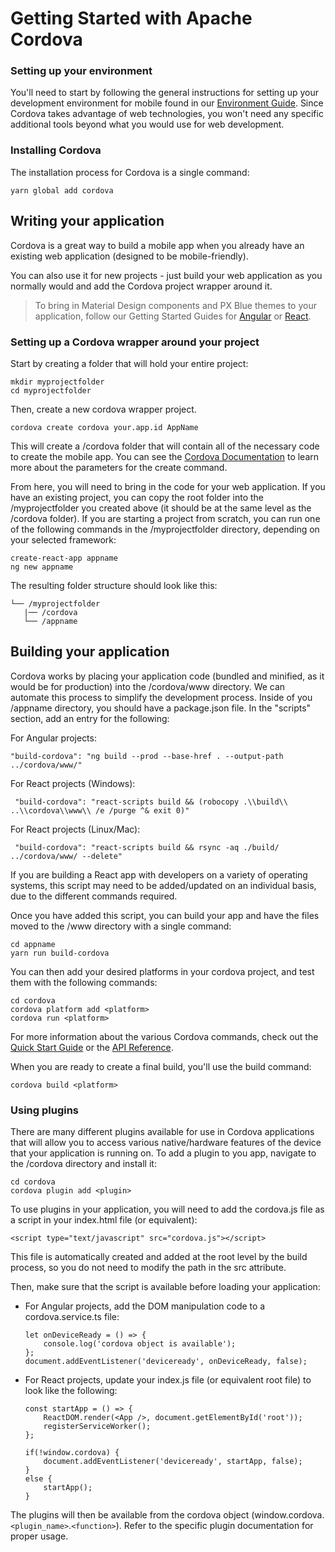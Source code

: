 # Getting Started with Apache Cordova

### Setting up your environment
You'll need to start by following the general instructions for setting up your development environment for mobile found in our [Environment Guide](/development/environment). Since Cordova takes advantage of web technologies, you won't need any specific additional tools beyond what you would use for web development.

### Installing Cordova
The installation process for Cordova is a single command:

```
yarn global add cordova
```

## Writing your application
Cordova is a great way to build a mobile app when you already have an existing web application (designed to be mobile-friendly). 

You can also use it for new projects - just build your web application as you normally would and add the Cordova project wrapper around it.

>To bring in Material Design components and PX Blue themes to your application, follow our Getting Started Guides for [Angular](/development/frameworks-web/angular) or [React](/development/frameworks-web/react).

### Setting up a Cordova wrapper around your project
Start by creating a folder that will hold your entire project:

```
mkdir myprojectfolder
cd myprojectfolder
```

Then, create a new cordova wrapper project. 

```
cordova create cordova your.app.id AppName
```

This will create a /cordova folder that will contain all of the necessary code to create the mobile app. You can see the [Cordova Documentation](https://cordova.apache.org/docs/en/latest/reference/cordova-cli/index.html#cordova-create-command) to learn more about the parameters for the create command.

From here, you will need to bring in the code for your web application. If you have an existing project, you can copy the root folder into the /myprojectfolder you created above (it should be at the same level as the /cordova folder). If you are starting a project from scratch, you can run one of the following commands in the /myprojectfolder directory, depending on your selected framework:

```
create-react-app appname
ng new appname
```
The resulting folder structure should look like this:
```
└── /myprojectfolder         
   |── /cordova
   └── /appname
```

## Building your application
Cordova works by placing your application code (bundled and minified, as it would be for production) into the /cordova/www directory. We can automate this process to simplify the development process. Inside of you /appname directory, you should have a package.json file. In the "scripts" section, add an entry for the following:

For Angular projects:
```
"build-cordova": "ng build --prod --base-href . --output-path ../cordova/www/"
```

For React projects (Windows):
```
 "build-cordova": "react-scripts build && (robocopy .\\build\\ ..\\cordova\\www\\ /e /purge ^& exit 0)"
```

For React projects (Linux/Mac):
```
 "build-cordova": "react-scripts build && rsync -aq ./build/ ../cordova/www/ --delete"
```

If you are building a React app with developers on a variety of operating systems, this script may need to be added/updated on an individual basis, due to the different commands required.

Once you have added this script, you can build your app and have the files moved to the /www directory with a single command:

```
cd appname
yarn run build-cordova
```

You can then add your desired platforms in your cordova project, and test them with the following commands:

```
cd cordova
cordova platform add <platform>
cordova run <platform>
```

For more information about the various Cordova commands, check out the [Quick Start Guide](https://cordova.apache.org/docs/en/latest/guide/cli/) or the [API Reference](https://cordova.apache.org/docs/en/latest/reference/cordova-cli/index.html).

When you are ready to create a final build, you'll use the build command:

```
cordova build <platform>
```

### Using plugins

There are many different plugins available for use in Cordova applications that will allow you to access various native/hardware features of the device that your application is running on. To add a plugin to you app, navigate to the /cordova directory and install it:

```
cd cordova
cordova plugin add <plugin>
```

To use plugins in your application, you will need to add the cordova.js file as a script in your index.html file (or equivalent):

```
<script type="text/javascript" src="cordova.js"></script>
```

This file is automatically created and added at the root level by the build process, so you do not need to modify the path in the src attribute.

Then, make sure that the script is available before loading your application:

- For Angular projects, add the DOM manipulation code to a cordova.service.ts file:
    ```
    let onDeviceReady = () => {
        console.log('cordova object is available');
    };
    document.addEventListener('deviceready', onDeviceReady, false);
    ```

- For React projects, update your index.js file (or equivalent root file) to look like the following:
    ```
    const startApp = () => {
        ReactDOM.render(<App />, document.getElementById('root'));
        registerServiceWorker();
    };

    if(!window.cordova) {
        document.addEventListener('deviceready', startApp, false);
    } 
    else {
        startApp();
    }
    ```

The plugins will then be available from the cordova object (window.cordova.```<plugin_name>```.```<function>```). Refer to the specific plugin documentation for proper usage.